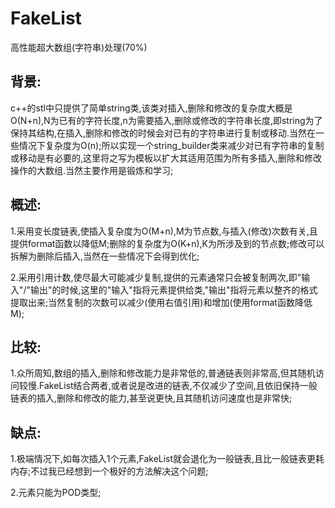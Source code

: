 # FakeList
高性能超大数组(字符串)处理(70%)

## 背景:<br>
   c++的stl中只提供了简单string类,该类对插入,删除和修改的复杂度大概是O(N+n),N为已有的字符长度,n为需要插入,删除或修改的字符串长度,即string为了保持其结构,在插入,删除和修改的时候会对已有的字符串进行复制或移动.当然在一些情况下复杂度为O(n);所以实现一个string_builder类来减少对已有字符串的复制或移动是有必要的,这里将之写为模板以扩大其适用范围为所有多插入,删除和修改操作的大数组.当然主要作用是锻炼和学习;

## 概述:<br>
   1.采用变长度链表,使插入复杂度为O(M+n),M为节点数,与插入(修改)次数有关,且提供format函数以降低M;删除的复杂度为O(K+n),K为所涉及到的节点数;修改可以拆解为删除后插入,当然在一些情况下会得到优化;<br>
  
   2.采用引用计数,使尽最大可能减少复制,提供的元素通常只会被复制两次,即"输入"/"输出"的时候,这里的"输入"指将元素提供给类,"输出"指将元素以整齐的格式提取出来;当然复制的次数可以减少(使用右值引用)和增加(使用format函数降低M);

## 比较:<br>
   1.众所周知,数组的插入,删除和修改能力是非常低的,普通链表则非常高,但其随机访问较慢.FakeList结合两者,或者说是改进的链表,不仅减少了空间,且依旧保持一般链表的插入,删除和修改的能力,甚至说更快,且其随机访问速度也是非常快;<br>
  
## 缺点:<br>
   1.极端情况下,如每次插入1个元素,FakeList就会退化为一般链表,且比一般链表更耗内存;不过我已经想到一个极好的方法解决这个问题;<br>
   
   2.元素只能为POD类型;
